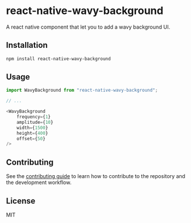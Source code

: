 # react-native-wavy-background

A react native component that let you to add a wavy background UI.

## Installation

```sh
npm install react-native-wavy-background
```

## Usage

```js
import WavyBackground from "react-native-wavy-background";

// ...

<WavyBackground
    frequency={1}
    amplitude={10}
    width={1500}
    height={400}
    offset={50}
/>
```

## Contributing

See the [contributing guide](CONTRIBUTING.md) to learn how to contribute to the repository and the development workflow.

## License

MIT
